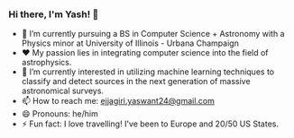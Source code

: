 ### Hi there, I'm Yash! 👋

<!--
**yaswant2403/yaswant2403** is a ✨ _special_ ✨ repository because its `README.md` (this file) appears on your GitHub profile.
-->
- 🔭 I’m currently pursuing a BS in Computer Science + Astronomy with a Physics minor at University of Illinois - Urbana Champaign
- ❤️ My passion lies in integrating computer science into the field of astrophysics.
- 🤩 I’m currently interested in utilizing machine learning techniques to classify and detect sources in the next generation of massive astronomical surveys. 
- 📫 How to reach me: ejjagiri.yaswant24@gmail.com
- 😄 Pronouns: he/him
- ⚡ Fun fact: I love travelling! I've been to Europe and 20/50 US States.
